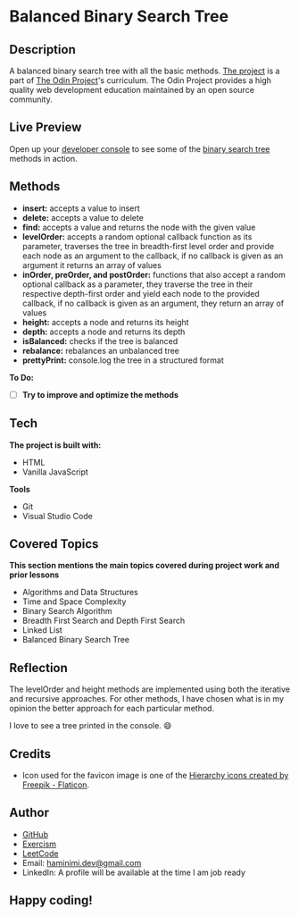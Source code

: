 # Balanced Binary Search Tree
## Description
A balanced binary search tree with all the basic methods. [The project](https://www.theodinproject.com/lessons/javascript-binary-search-trees) is a part of [The Odin Project](https://www.theodinproject.com/dashboard)'s curriculum. The Odin Project provides a high quality web development education maintained by an open source community.
## Live Preview
Open up your [developer console](https://haminimi.github.io/binary-search-tree/) to see some of the [binary search tree](https://haminimi.github.io/binary-search-tree/) methods in action.
## Methods
- **insert:** accepts a value to insert
- **delete:** accepts a value to delete
- **find:** accepts a value and returns the node with the given value
- **levelOrder:** accepts a random optional callback function as its parameter, traverses the tree in breadth-first level order and provide each node as an argument to the callback, if no callback is given as an argument it returns an array of values
- **inOrder, preOrder, and postOrder:** functions that also accept a random optional callback as a parameter, they traverse the tree in their respective depth-first order and yield each node to the provided callback, if no callback is given as an argument, they return an array of values
- **height:** accepts a node and returns its height
- **depth:** accepts a node and returns its depth
- **isBalanced:** checks if the tree is balanced
- **rebalance:** rebalances an unbalanced tree
- **prettyPrint:** console.log the tree in a structured format

**To Do:**
- [ ] **Try to improve and optimize the methods**
## Tech
**The project is built with:**
- HTML
- Vanilla JavaScript

**Tools**
- Git
- Visual Studio Code
## Covered Topics
**This section mentions the main topics covered during project work and prior lessons**
- Algorithms and Data Structures
- Time and Space Complexity
- Binary Search Algorithm
- Breadth First Search and Depth First Search
- Linked List
- Balanced Binary Search Tree
## Reflection
The levelOrder and height methods are implemented using both the iterative and recursive approaches. For other methods, I have chosen what is in my opinion the better approach for each particular method.

I love to see a tree printed in the console. 😄
## Credits
- Icon used for the favicon image is one of the [Hierarchy icons created by Freepik - Flaticon](https://www.flaticon.com/free-icons/hierarchy).
## Author
- [GitHub](https://github.com/Haminimi)
- [Exercism](https://exercism.org/profiles/Haminimi)
- [LeetCode](https://leetcode.com/Haminimi/)
- Email: haminimi.dev@gmail.com
- LinkedIn: A profile will be available at the time I am job ready
## Happy coding!

